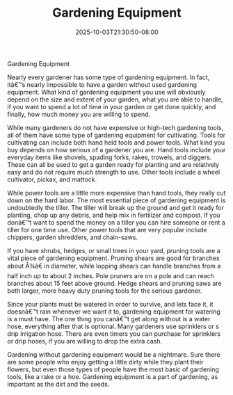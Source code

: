 ﻿---
title: "Gardening Equipment"
date: 2025-10-03T21:30:50-08:00
description: "Gardening Tips for Web Success"
featured_image: "/images/Gardening.jpg"
tags: ["Gardening"]
---

Gardening Equipment

Nearly every gardener has some type of gardening equipment.  In fact, itâ€™s nearly impossible to have a garden without used gardening equipment.  What kind of gardening equipment you use will obviously depend on the size and extent of your garden, what you are able to handle, if you want to spend a lot of time in your garden or get done quickly, and finally, how much money you are willing to spend.

While many gardeners do not have expensive or high-tech gardening tools, all of them have some type of gardening equipment for cultivating.  Tools for cultivating can include both hand held tools and power tools.  What kind you buy depends on how serious of a gardener you are.  Hand tools include your everyday items like shovels, spading forks, rakes, trowels, and diggers.  These can all be used to get a garden ready for planting and are relatively easy and do not require much strength to use.  Other tools include a wheel cultivator, pickax, and mattock.

While power tools are a little more expensive than hand tools, they really cut down on the hard labor.  The most essential piece of gardening equipment is undoubtedly the tiller.  The tiller will break up the ground and get it ready for planting, chop up any debris, and help mix in fertilizer and compost.  If you donâ€™t want to spend the money on a tiller you can hire someone or rent a tiller for one time use.  Other power tools that are very popular include chippers, garden shredders, and chain-saws.

If you have shrubs, hedges, or small trees in your yard, pruning tools are a vital piece of gardening equipment.  Pruning shears are good for branches about Â¾â€ in diameter, while lopping shears can handle branches from a half inch up to about 2 inches.  Pole pruners are on a pole and can reach branches about 15 feet above ground.  Hedge shears and pruning saws are both larger, more heavy duty pruning tools for the serious gardener.

Since your plants must be watered in order to survive, and lets face it, it doesnâ€™t rain whenever we want it to, gardening equipment for watering is a must have.  The one thing you canâ€™t get along without is a water hose, everything after that is optional.  Many gardeners use sprinklers or s drip irrigation hose.  There are even timers you can purchase for sprinklers or drip hoses, if you are willing to drop the extra cash.  

Gardening without gardening equipment would be a nightmare.  Sure there are some people who enjoy getting a little dirty while they plant their flowers, but even those types of people have the most basic of gardening tools, like a rake or a hoe.  Gardening equipment is a part of gardening, as important as the dirt and the seeds.

